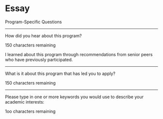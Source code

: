 # Essay

Program-Specific Questions

---

How did you hear about this program?

150 characters remaining

I learned about this program through recommendations from senior peers who have previously participated.

---

What is it about this program that has led you to apply?

150 characters remaining

---

Please type in one or more keywords you would use to describe your academic interests:

1oo characters remaining